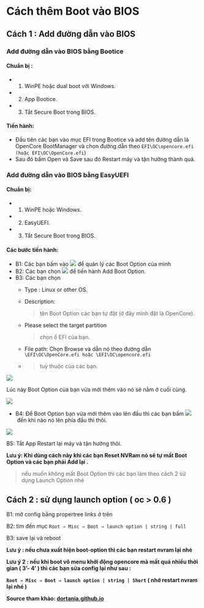 # Cách thêm Boot vào BIOS

## Cách 1 : Add đường dẫn vào BIOS

### Add đường dẫn vào BIOS bằng Bootice

#### Chuẩn bị :

- 1. WinPE hoặc dual boot với Windows.
- 2. App Bootice. 
- 3. Tắt Secure Boot trong BIOS.

#### Tiến hành:

- Đầu tiên các bạn vào mục EFI trong Bootice và add tên đường dẫn là OpenCore BootManager và chọn đường dẫn theo `EFI\OC\opencore.efi (hoặc EFI\OC\OpenCore.efi`)
- Sau đó bấm Open và Save sau đó Restart máy và tận hưởng thành quả.

### Add đường dẫn vào BIOS bằng EasyUEFI

#### Chuẩn bị:

- 1. WinPE hoặc Windows.
- 2. EasyUEFI.
- 3. Tắt Secure Boot trong BIOS.

#### Các bước tiến hành:

- B1: Các bạn bấm vào ![](https://lh3.googleusercontent.com/m3DFWg5B7gbYxI2PETS0uW7mZpXngen5URbjj-tKqwsBzuBl9qfh989NX0u1A-_uGQyPyDGergssXSZyDQRQtD0KDcacQDpSetTRDSox7gpCOHrTwmyVx6_e1eUikGJtjA-OBP5Y=s0) để quản lý các Boot Option của mình 
- B2: Các bạn chọn ![](https://lh4.googleusercontent.com/h2b097gYHZkj42UROgC8HBcIvRMYsiJteX6ZE4gJK3hT-ELdlhVViBzNXLZrx53Mb9IHCE-_WlledAc1PAHDD57EGUHpVK5lRBL2hPsDzP4Ho7baUYQ4aTTI5Q_gb4lWfYRsAmOH=s0) để tiến hành Add Boot Option.
- B3: Các bạn chọn 
  - Type : Linux or other OS.
  - Description: 
    
    >  tên Boot Option các bạn tự đặt (ở đây mình đặt là OpenCore).
  - Please select the target partition
    
    > chọn ổ EFI của bạn.
  - File path: Chọn Browse và dẫn nó theo đường dẫn `\EFI\OC\OpenCore.efi hoặc \EFI\OC\opencore.efi` 
  - > tuỳ thuộc của các bạn.

![](https://lh3.googleusercontent.com/Wy1ZmJhl2zHCaL1pPvy9IzQkMvP600YdFm3jb3AZdCVFfRswYEw0IPBy4Erktd-OHxTsA6duEL62MQEEPIHMpRFhsej-fV8eqcn9Gc_kQE3NxSqyh8mpb1gOWKftWGB1huG-X2B2=s0)

Lúc này Boot Option của bạn vừa mới thêm vào nó sẽ nằm ở cuối cùng. 

![](https://lh4.googleusercontent.com/7e2jhql24pbf8V4AVzImMNWU18FNaISWJ_Je7VgHIIfH7RVSKQLoSg9DRl40fy8vuaRy7y-uAYA1nRdXL33pQjlAlkrzGFUfKBBDbgk4ZXFm4dzD8DLaYu4bKPxf2NeZ-oPh-Wok=s0)

- B4: Để Boot Option bạn vừa mới thêm vào lên đầu thì các bạn bấm ![](https://lh3.googleusercontent.com/W04saciKSBfuzQRyJK_I6-j021qPgHu2ehYgbpS50De1AxaoXv7bQ7U0S-VkOL5MREmAPIjii9vm_cHPUwtzurzcIpCmgXsZ38JToIPy8Azm7gTZnhnJu1DTaYTCh9-88_TsnYav=s0) đến khi nào nó lên phía đầu thì thôi.

![](https://lh3.googleusercontent.com/gPMPhDv7lkkkWgH5ZisTcNRxmCRC_JVSXewqWliPUYJuYT638NOwVhHpTODJuPLmjT6aaRohBfoTbNdT2Mx9Qk8pQwmFK2TG_dnq9uz9pokGJUn2xWkKP_NK_auNmbpSyOqof0Fp=s0)

B5: Tắt App Restart lại máy và tận hưởng thôi. 

**Lưu ý: Khi dùng cách này khi các bạn Reset NVRam nó sẽ tự mất Boot Option và các bạn phải Add lại .**

> nếu muốn không mất Boot Option thì các bạn làm theo cách 2 sử dụng Launch Option nhé

## Cách 2 : sử dụng launch option ( oc > 0.6 )

B1: mở config bằng propertree links ở trên 

B2: tìm đến mục `Root ⇒ Misc ⇒ Boot ⇒ launch option | string | full`

B3: save lại và reboot

**Lưu ý : nếu chưa xuất hiện boot-option thì các bạn restart nvram lại nhé**

**Lưu ý 2 : nếu khi boot vô menu khởi động opencore mà mất quá nhiều thời gian ( 3’- 4’ ) thì các bạn sửa config lại như sau :**

**`Root ⇒ Misc ⇒ Boot ⇒ launch option | string | Short` ( nhớ restart nvram lại nhé )**

**Source tham khảo: [dortania.github.io](https://dortania.github.io/OpenCore-Post-Install/multiboot/bootstrap.html#prerequisites)**
